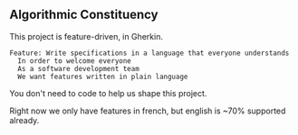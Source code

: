 ## Algorithmic Constituency

This project is feature-driven, in Gherkin.

``` gherkin
Feature: Write specifications in a language that everyone understands
  In order to welcome everyone
  As a software development team
  We want features written in plain language
```

You don't need to code to help us shape this project.

Right now we only have features in french, but english is ~70% supported already.


